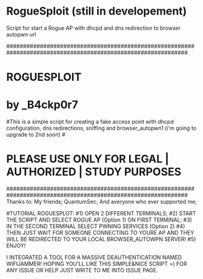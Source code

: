 # RogueSploit (still in developement)
Script for start a Rogue AP with dhcpd and dns redirection to browser autopwn url



##############################################################################################################
#                                        ROGUESPLOIT                                                         #
#                                        by _B4ckp0r7                                                        #
#This is a simple script for creating a fake access point with dhcpd configuration, dns redirections, sniffing and browser_autopwn1 (i'm going to upgrade to 2nd soon)                                                          #
#                      PLEASE USE ONLY FOR LEGAL | AUTHORIZED | STUDY PURPOSES                               #
##############################################################################################################
Thanks to:
My friends;
QuantumSec;
And averyone who ever supported me;

#TUTORIAL ROGUESPLOT:
#1) OPEN 2 DIFFERENT TERMINALS;
#2) START THE SCRIPT AND SELECT ROGUE AP (Option 1) ON FIRST TERMINAL;
#3) IN THE SECOND TERMINAL SELECT PWNING SERVICES (Option 2)
#4) THEN JUST WAIT FOR SOMEONE CONNECTING TO YOURE AP AND THEY WILL BE REDIRECTED TO YOUR LOCAL BROWSER_AUTOWPN SERVER!
#5) ENJOY!

I INTEGRATED A TOOL FOR A MASSIVE DEAUTHENTICATION NAMED WIFIJAMMER!
HOPING YOU'LL LIKE THIS SIMPLE&NICE SCRIPT =)
FOR ANY ISSUE OR HELP JUST WRITE TO ME INTO ISSUE PAGE.
